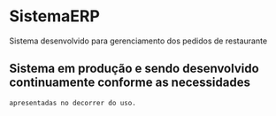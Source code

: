 # SistemaERP
Sistema desenvolvido para gerenciamento dos pedidos de restaurante

## Sistema em produção e sendo desenvolvido continuamente conforme as necessidades
	apresentadas no decorrer do uso.
